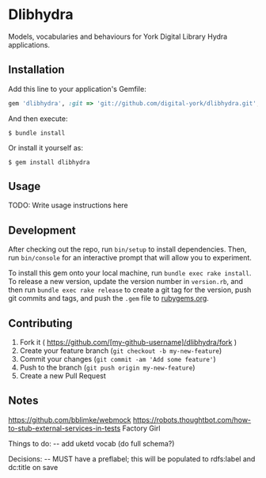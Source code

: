 # Dlibhydra

Models, vocabularies and behaviours for York Digital Library Hydra applications.

## Installation

Add this line to your application's Gemfile:

```ruby
gem 'dlibhydra', :git => 'git://github.com/digital-york/dlibhydra.git', branch: 'master'
```

And then execute:

    $ bundle install

Or install it yourself as:

    $ gem install dlibhydra

## Usage

TODO: Write usage instructions here

## Development

After checking out the repo, run `bin/setup` to install dependencies. Then, run `bin/console` for an interactive prompt that will allow you to experiment.

To install this gem onto your local machine, run `bundle exec rake install`. To release a new version, update the version number in `version.rb`, and then run `bundle exec rake release` to create a git tag for the version, push git commits and tags, and push the `.gem` file to [rubygems.org](https://rubygems.org).

## Contributing

1. Fork it ( https://github.com/[my-github-username]/dlibhydra/fork )
2. Create your feature branch (`git checkout -b my-new-feature`)
3. Commit your changes (`git commit -am 'Add some feature'`)
4. Push to the branch (`git push origin my-new-feature`)
5. Create a new Pull Request

## Notes

https://github.com/bblimke/webmock
https://robots.thoughtbot.com/how-to-stub-external-services-in-tests
Factory Girl

Things to do:
-- add uketd vocab (do full schema?)

Decisions:
-- MUST have a preflabel; this will be populated to rdfs:label and dc:title on save

